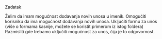 Zadatak

Želim da imam mogućnost dodavanja novih unosa u imenik. 
Omogućiti korisniku da ima mogućnost dodavanja novih unosa. Uključiti formu za unos (više o formama kasnije, možete se koristit primerom iz istog foldera)
Razmisliti gde trebamo uključiti mogućnost za unos, čija je to odgovornost.